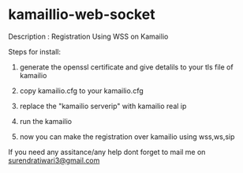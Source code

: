 # kamaillio-web-socket

Description : Registration Using WSS on Kamailio
 
Steps for install:

1. generate the openssl certificate and give detalils to your tls file of kamailio 

2. copy kamailio.cfg to your kamailio.cfg

3. replace the "kamailio serverip" with kamailio real ip

4. run the kamailio

5. now you can make the registration over kamailio using wss,ws,sip

If you need any assitance/any help dont forget to mail me on surendratiwari3@gmail.com
